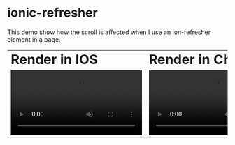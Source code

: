 # ionic-refresher

This demo show how the scroll is affected when I use an ion-refresher element in a page.

<table border="0">
 <tr>
    <td><b style="font-size:30px">Render in IOS</b></td>
    <td><b style="font-size:30px">Render in Chrome</b></td>
 </tr>
 <tr>
   <td><video src="https://user-images.githubusercontent.com/11327909/153868293-7e15deb7-733b-4653-a4ce-f6c647a89349.mov"></video></td>
    <td><video src="https://user-images.githubusercontent.com/11327909/153868243-09c1664f-f733-4a9a-9645-dc8c9bdc9903.mov"></video></td>
 </tr>
</table>
